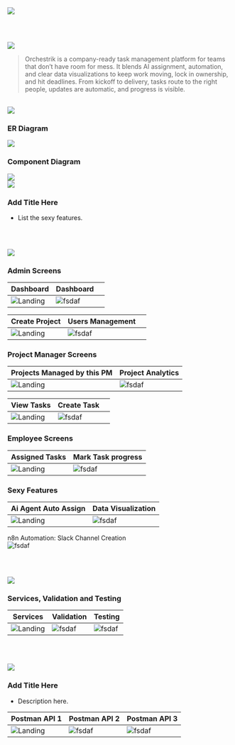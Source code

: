 <img src="./readme/title1.svg"/>

<br><br>

<!-- project overview -->
<img src="./readme/title2.svg"/>

> Orchestrik is a company-ready task management platform for teams that don’t have room for mess. It blends AI assignment, automation, and clear data visualizations to keep work moving, lock in ownership, and hit deadlines. From kickoff to delivery, tasks route to the right people, updates are automatic, and progress is visible.

<br>

<!-- System Design -->
<img src="./readme/title3.svg"/>

### ER Diagram

<img src="./readme/system_design/er_diagram.png"/>

### Component Diagram

<img src="./readme/system_design/system_architecture.png"/>

<br>

<!-- Project Highlights -->
<img src="./readme/title4.svg"/>

### Add Title Here

- List the sexy features.

<br><br>

<!-- Demo -->
<img src="./readme/title5.svg"/>

### Admin Screens

| Dashboard                            | Dashboard                       |                         |
| --------------------------------------- | ------------------------------------- | ------------------------------------- |
| ![Landing](./readme/demo/dashboard1.png) | ![fsdaf](./readme/demo/dashboard2.png)| 

| Create Project                            |   Users Management                   |                         |
| --------------------------------------- | ------------------------------------- | ------------------------------------- |
| ![Landing](./readme/demo/create_project.png) | ![fsdaf](./readme/demo/users.png) |


### Project Manager Screens 

| Projects Managed by this PM                           | Project Analytics                       |
| --------------------------------------- | ------------------------------------- |
| ![Landing](./readme/demo/pm_projects.png) | ![fsdaf](./readme/demo/pm_analytics.png) |

| View Tasks                             | Create Task                       |                         |
| --------------------------------------- | ------------------------------------- | ------------------------------------- |
| ![Landing](./readme/demo/pm_tasks.png) | ![fsdaf](./readme/demo/pm_create_task.png)| 


### Employee Screens 

| Assigned Tasks                            | Mark Task progress                        |
| --------------------------------------- | ------------------------------------- |
| ![Landing](./readme/demo/employee_tasks.png) | ![fsdaf](./readme/demo/employee_edit_task.png) |

### Sexy Features 

| Ai Agent Auto Assign                           | Data Visualization                        |
| --------------------------------------- | ------------------------------------- |
| ![Landing](./readme/demo/create_task.gif) | ![fsdaf](./readme/demo/dashboard.gif) |


n8n Automation: Slack Channel Creation                                               
![fsdaf](./readme/demo/create_project.gif) 


<br><br>

<!-- Development & Testing -->
<img src="./readme/title6.svg"/>

### Services, Validation and Testing 


| Services                            | Validation                       | Testing                        |
| --------------------------------------- | ------------------------------------- | ------------------------------------- |
| ![Landing](./readme/testing/service.png) | ![fsdaf](./readme/testing/validation.png) | ![fsdaf](./readme/testing/tests.png) |


<br><br>

<!-- Deployment -->
<img src="./readme/title7.svg"/>

### Add Title Here

- Description here.


| Postman API 1                            | Postman API 2                       | Postman API 3                        |
| --------------------------------------- | ------------------------------------- | ------------------------------------- |
| ![Landing](./readme/demo/1440x1024.png) | ![fsdaf](./readme/demo/1440x1024.png) | ![fsdaf](./readme/demo/1440x1024.png) |

<br><br>
